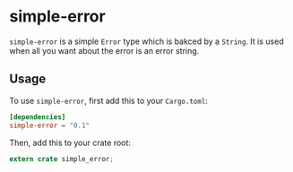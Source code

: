 # simple-error

`simple-error` is a simple `Error` type which is bakced by a `String`. It is used when all you want about the error is an error string.

## Usage

To use `simple-error`, first add this to your `Cargo.toml`:

```toml
[dependencies]
simple-error = "0.1"
```

Then, add this to your crate root:

```rust
extern crate simple_error;
```
